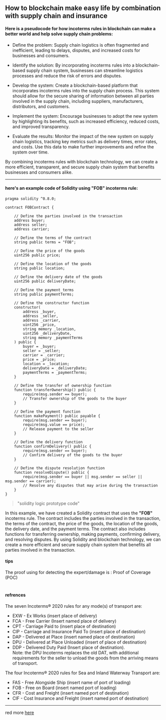 ## How to blockchain make easy life by combination with supply chain and insurance

#### Here is a pseudocode for how incoterms rules in blockchain can make a better world and help solve supply chain problems:

- Define the problem: Supply chain logistics is often fragmented and inefficient, leading to delays, disputes, and increased costs for businesses and consumers.

- Identify the solution: By incorporating incoterms rules into a blockchain-based supply chain system, businesses can streamline logistics processes and reduce the risk of errors and disputes.

- Develop the system: Create a blockchain-based platform that incorporates incoterms rules into the supply chain process. This system should allow for the secure sharing of information between all parties involved in the supply chain, including suppliers, manufacturers, distributors, and customers.

- Implement the system: Encourage businesses to adopt the new system by highlighting its benefits, such as increased efficiency, reduced costs, and improved transparency.

- Evaluate the results: Monitor the impact of the new system on supply chain logistics, tracking key metrics such as delivery times, error rates, and costs. Use this data to make further improvements and refine the system over time.

By combining incoterms rules with blockchain technology, we can create a more efficient, transparent, and secure supply chain system that benefits businesses and consumers alike.

---

#### here's an example code of Solidity using **"FOB"** incoterms rule:

```solidity
pragma solidity ^0.8.0;

contract FOBContract {

    // Define the parties involved in the transaction
    address buyer;
    address seller;
    address carrier;

    // Define the terms of the contract
    string public terms = "FOB";

    // Define the price of the goods
    uint256 public price;

    // Define the location of the goods
    string public location;

    // Define the delivery date of the goods
    uint256 public deliveryDate;

    // Define the payment terms
    string public paymentTerms;

    // Define the constructor function
    constructor(
        address _buyer, 
        address _seller, 
        address _carrier, 
        uint256 _price, 
        string memory _location, 
        uint256 _deliveryDate, 
        string memory _paymentTerms
    ) public {
        buyer = _buyer;
        seller = _seller;
        carrier = _carrier;
        price = _price;
        location = _location;
        deliveryDate = _deliveryDate;
        paymentTerms = _paymentTerms;
    }

    // Define the transfer of ownership function
    function transferOwnership() public {
        require(msg.sender == buyer);
        // Transfer ownership of the goods to the buyer
    }

    // Define the payment function
    function makePayment() public payable {
        require(msg.sender == buyer);
        require(msg.value == price);
        // Release payment to the seller
    }

    // Define the delivery function
    function confirmDelivery() public {
        require(msg.sender == buyer);
        // Confirm delivery of the goods to the buyer
    }

    // Define the dispute resolution function
    function resolveDispute() public {
        require(msg.sender == buyer || msg.sender == seller || msg.sender == carrier);
        // Resolve any disputes that may arise during the transaction
    }
}
```

> "solidity logic prototype code"

In this example, we have created a Solidity contract that uses the **"FOB"** incoterms rule. The contract includes the parties involved in the transaction, the terms of the contract, the price of the goods, the location of the goods, the delivery date, and the payment terms. The contract also includes functions for transferring ownership, making payments, confirming delivery, and resolving disputes. By using Solidity and blockchain technology, we can create a more efficient and secure supply chain system that benefits all parties involved in the transaction.

#### tips
The proof using for detecting the expert/damage is : Proof of Coverage (POC)

#

#### refrences
The seven Incoterms® 2020 rules for any mode(s) of transport are: 
- EXW - Ex Works (insert place of delivery)
- FCA  - Free Carrier (Insert named place of delivery) 
- CPT  - Carriage Paid to (insert place of destination) 
- CIP -  Carriage and Insurance Paid To (insert place of destination)  
- DAP - Delivered at Place (insert named place of destination)  
- DPU - Delivered at Place Unloaded (insert of place of destination)  
- DDP - Delivered Duty Paid (Insert place of destination).  
Note: the DPU Incoterms replaces the old DAT, with additional requirements for the seller to unload the goods from the arriving means of transport. 

The four Incoterms® 2020 rules for Sea and Inland Waterway Transport are: 
- FAS - Free Alongside Ship (insert name of port of loading) 
- FOB - Free on Board (insert named port of loading) 
- CFR - Cost and Freight (insert named port of destination) 
- CIF -  Cost Insurance and Freight (insert named port of destination) 

---

red more [here](https://github.com/mosi-arch/documents/blob/main/incoterms-issue.md) 
